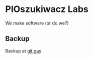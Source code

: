 # PlOszukiwacz Labs
We make software (or do we?)

## Backup
Backup at [git.gay](https://git.gay/ploszukiwaczlabs)
